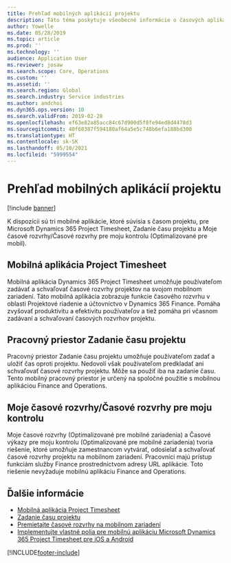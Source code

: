 ```yaml
---
title: Prehľad mobilných aplikácií projektu
description: Táto téma poskytuje všeobecné informácie o časových aplikáciách projektu pre Microsoft Dynamics 365 Project Timesheet, Zadanie času projektu a Moje časové rozvrhy/Časové rozvrhy, ktoré sú k dispozícii na mobilnom zariadení.
author: Yowelle
ms.date: 05/28/2019
ms.topic: article
ms.prod: ''
ms.technology: ''
audience: Application User
ms.reviewer: josaw
ms.search.scope: Core, Operations
ms.custom: ''
ms.assetid: ''
ms.search.region: Global
ms.search.industry: Service industries
ms.author: andchoi
ms.dyn365.ops.version: 10
ms.search.validFrom: 2019-02-28
ms.openlocfilehash: ef63e82a85acc84c67d900d5f8fe94ed8d4478d3
ms.sourcegitcommit: 40f68387f594180af64a5e5c748b6efa188bd300
ms.translationtype: HT
ms.contentlocale: sk-SK
ms.lasthandoff: 05/10/2021
ms.locfileid: "5999554"
---
```

# <a name="project-mobile-applications-overview"></a>Prehľad mobilných aplikácií projektu

[!include [banner](../includes/banner.md)]

K dispozícii sú tri mobilné aplikácie, ktoré súvisia s časom projektu, pre Microsoft Dynamics 365 Project Timesheet, Zadanie času projektu a Moje časové rozvrhy/Časové rozvrhy pre moju kontrolu (Optimalizované pre mobil).

## <a name="project-timesheet-mobile-app"></a>Mobilná aplikácia Project Timesheet

Mobilná aplikácia Dynamics 365 Project Timesheet umožňuje používateľom zadávať a schvaľovať časové rozvrhy projektov na svojom mobilnom zariadení. Táto mobilná aplikácia zobrazuje funkcie časového rozvrhu v oblasti Projektové riadenie a účtovníctvo v Dynamics 365 Finance. Pomáha zvyšovať produktivitu a efektivitu používateľov a tiež pomáha pri včasnom zadávaní a schvaľovaní časových rozvrhov projektu.

## <a name="project-time-entry-workspace"></a>Pracovný priestor Zadanie času projektu

Pracovný priestor Zadanie času projektu umožňuje používateľom zadať a uložiť čas oproti projektu. Nedovolí však používateľom predkladať ani schvaľovať časové rozvrhy projektu. Môže sa použiť iba na zadanie času. Tento mobilný pracovný priestor je určený na spoločné použitie s mobilnou aplikáciou Finance and Operations.

## <a name="my-timesheetstimesheets-for-my-review"></a>Moje časové rozvrhy/Časové rozvrhy pre moju kontrolu

Moje časové rozvrhy (Optimalizované pre mobilné zariadenia) a Časové výkazy pre moju kontrolu (Optimalizované pre mobilné zariadenia) tvoria riešenie, ktoré umožňuje zamestnancom vytvárať, odosielať a schvaľovať časové rozvrhy projektu na mobilnom zariadení. Pracovníci majú prístup funkciám služby Finance prostredníctvom adresy URL aplikácie. Toto riešenie nevyžaduje mobilnú aplikáciu Finance and Operations.

## <a name="for-more-information"></a>Ďalšie informácie

- [Mobilná aplikácia Project Timesheet](project-timesheet.md)
- [Zadanie času projektu]( project-time-entry-mobile-workspace.md)
- [Premietajte časové rozvrhy na mobilnom zariadení](Mobile-timesheets.md)
- [Implementujte vlastné polia pre mobilnú aplikáciu Microsoft Dynamics 365 Project Timesheet pre iOS a Android](custom-fields-mobile.md)


[!INCLUDE[footer-include](../includes/footer-banner.md)]